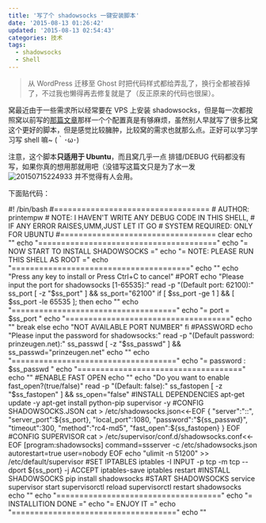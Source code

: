 ```yaml
---
title: '写了个 shadowsocks 一键安装脚本'
date: '2015-08-13 01:26:42'
updated: '2015-08-13 02:54:43'
categories: 技术
tags:
  - shadowsocks
  - Shell
---
```


> 从 WordPress 迁移至 Ghost 时把代码样式都给弄乱了，换行全都被吞掉了，不过我也懒得再去修复就是了（反正原来的代码也很屎）。

窝最近由于一些需求所以经常要在 VPS 上安装 shadowsocks，但是每一次都按照窝以前写的[那篇文章](https://prinzeugen.net/vps-ubuntu-shadowsocks/)那样一个个配置真是有够麻烦，虽然别人早就写了很多比窝这个更好的脚本，但是感觉比较臃肿，比较窝的需求也就那么点。正好可以学习学习写 shell 嘛~ (｀･ω･)

注意，这个脚本**只适用于 Ubuntu**，而且窝几乎一点 排错/DEBUG 代码都没有写，如果你真的想用那就用吧（没错写这篇文只是为了水一发 ![20150715224933](https://img.prin.studio/images/2015/07/2015-07-15_14-49-46.jpg) 并不觉得有人会用。

下面贴代码：<!--more-->

#! /bin/bash #================================== # AUTHOR: printempw # NOTE: I HAVEN'T WRITE ANY DEBUG CODE IN THIS SHELL, # IF ANY ERROR RAISES,UMM,JUST LET IT GO # SYSTEM REQUIRED: ONLY FOR UBUNTU #================================== clear echo "" echo "=======================================" echo "= NOW START TO INSTALL SHADOWSOCKS =" echo "= NOTE: PLEASE RUN THIS SHELL AS ROOT =" echo "=======================================" echo "" echo "Press any key to install or Press Ctrl+C to cancel" #PORT echo "Please input the port for shadowsocks [1-65535]:" read -p "(Default port: 62100):" ss_port [ -z "$ss_port" ] && ss_port="62100" if [ $ss_port -ge 1 ] && [ $ss_port -le 65535 ]; then echo "" echo "====================================" echo "= port = $ss_port " echo "====================================" echo "" break else echo "NOT AVAILABLE PORT NUMBER" fi #PASSWORD echo "Please input the password for shadowsocks:" read -p "(Default password: prinzeugen.net):" ss_passwd [ -z "$ss_passwd" ] && ss_passwd="prinzeugen.net" echo "" echo "====================================" echo "= password : $ss_passwd " echo "====================================" echo "" #ENABLE FAST OPEN echo "" echo "Do you want to enable fast_open?(true/false)" read -p "(Default: false):" ss_fastopen [ -z "$ss_fastopen" ] && ss_open="false" #INSTALL DEPENDENCIES apt-get update -y apt-get install python-pip supervisor -y #CONFIG SHADOWSOCKS.JSON cat > /etc/shadowsocks.json<<-EOF { "server":"::", "server_port":${ss_port}, "local_port":1080, "password":"${ss_passwd}", "timeout":300, "method":"rc4-md5", "fast_open":${ss_fastopen} } EOF #CONFIG SUPERVISOR cat > /etc/supervisor/conf.d/shadowsocks.conf<<-EOF [program:shadowsocks] command=ssserver -c /etc/shadowsocks.json autorestart=true user=nobody EOF echo "ulimit -n 51200" >> /etc/default/supervisor #SET IPTABLES iptables -I INPUT -p tcp -m tcp --dport ${ss_port} -j ACCEPT iptables-save iptables restart #INSTALL SHADOWSOCKS pip install shadowsocks #START SHADOWSOCKS service supervisor start supervisorctl reload supervisorctl restart shadowsocks echo "" echo "====================================" echo "= INSTALLITION DONE =" echo "= ENJOY IT =" echo "====================================" echo ""

